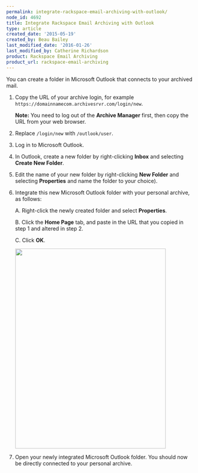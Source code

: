 ```yaml
---
permalink: integrate-rackspace-email-archiving-with-outlook/
node_id: 4692
title: Integrate Rackspace Email Archiving with Outlook
type: article
created_date: '2015-05-19'
created_by: Beau Bailey
last_modified_date: '2016-01-26'
last_modified_by: Catherine Richardson
product: Rackspace Email Archiving
product_url: rackspace-email-archiving
---
```


You can create a folder in Microsoft Outlook that connects to your
archived mail.

1.  Copy the URL of your archive login, for example
    ` https://domainnamecom.archivesrvr.com/login/new`.

    **Note:** You need to log out of the **Archive Manager** first, then
    copy the URL from your web browser.

2.  Replace `/login/new` with `/outlook/user`.

3.  Log in to Microsoft Outlook.

4.  In Outlook, create a new folder by right-clicking **Inbox** and
    selecting **Create New Folder**.

5.  Edit the name of your new folder by right-clicking **New Folder**
    and selecting **Properties** and name the folder to your choice).

6.  Integrate this new Microsoft Outlook folder with your personal
    archive, as follows:

    A.  Right-click the newly created folder and select **Properties**.

    B.  Click the **Home Page** tab, and paste in the URL that you copied in step 1 and altered in step 2.

    C.  Click **OK**.

    <img src="https://8026b2e3760e2433679c-fffceaebb8c6ee053c935e8915a3fbe7.ssl.cf2.rackcdn.com/field/image/Integrate%20Archiving%20with%20Outlook%201A.png" width="401" height="533" />

7.  Open your newly integrated Microsoft Outlook folder.
    You should now be directly connected to your personal archive.
